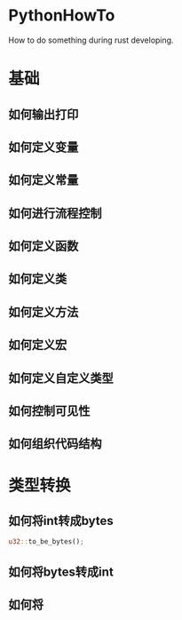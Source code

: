 # PythonHowTo

How to do something during rust developing.



# 基础

## 如何输出打印



## 如何定义变量



## 如何定义常量



## 如何进行流程控制



## 如何定义函数



## 如何定义类



## 如何定义方法



## 如何定义宏



## 如何定义自定义类型



## 如何控制可见性

## 如何组织代码结构



# 类型转换

## 如何将int转成bytes

```rust
u32::to_be_bytes();
```

## 如何将bytes转成int



## 如何将

